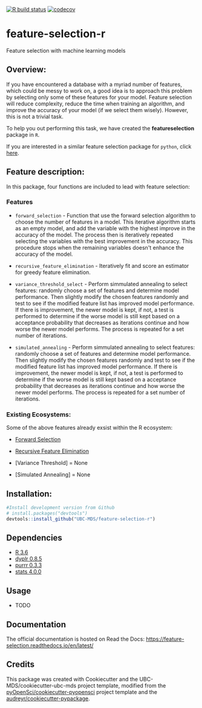 <!-- badges: start -->
[![R build status](https://github.com/UBC-MDS/feature-selection-r/workflows/R-CMD-check/badge.svg)](https://github.com/UBC-MDS/feature-selection-r/actions)
[![codecov](https://codecov.io/gh/UBC-MDS/feature-selection-r/branch/testcheck/graph/badge.svg)](https://codecov.io/gh/UBC-MDS/feature-selection-r)
<!-- badges: end -->

# feature-selection-r
Feature selection with machine learning models

## Overview:
If you have encountered a database with a myriad number of features, which could be messy to work on, a good idea is to approach this problem by selecting only some of these features for your model. Feature selection will reduce complexity, reduce the time when training an algorithm, and improve the accuracy of your model (if we select them wisely). However, this is not a trivial task. 

To help you out performing this task, we have created the **featureselection** package in `R`.

If you are interested in a similar feature selection package for `python`, click [here](https://github.com/UBC-MDS/feature-selection-python).

## Feature description:
In this package, four functions are included to lead with feature selection:

### Features

* `forward_selection` - Function that use the forward selection algorithm to choose the number of features in a model. This iterative algorithm starts as an empty model, and add the variable with the highest improve in the accuracy of the model. The process then is iteratively repeated selecting the variables with the best improvement in the accuracy. This procedure stops when the remaining variables doesn't enhance the accuracy of the model.  

* `recursive_feature_elimination` - Iteratively fit and score an estimator for greedy feature elimination.

* `variance_threshold_select` - Perform simmulated annealing to select features: randomly choose a set of features and determine model performance. Then slightly modify the chosen features randomly and test to see if the modified feature list has improved model performance. If there is improvement, the newer model is kept, if not, a test is performed to determine if the worse model is still kept based on a acceptance probability that decreases as iterations continue and how worse the newer model performs. The process is repeated for a set number of iterations.

* `simulated_annealing` - Perform simmulated annealing to select features: randomly choose a set of features and determine model performance. Then slightly modify the chosen features randomly and test to see if the modified feature list has improved model performance. If there is improvement, the newer model is kept, if not, a test is performed to determine if the worse model is still kept based on a acceptance probability that decreases as iterations continue and how worse the newer model performs. The process is repeated for a set number of iterations.

### Existing Ecosystems:
Some of the above features already exsist within the R ecosystem:

- [Forward Selection](https://www.rdocumentation.org/packages/MXM/versions/0.9.4/topics/Forward%20selection)

- [Recursive Feature Elimination](https://www.rdocumentation.org/packages/caret/versions/6.0-85/topics/rfe)

- [Variance Threshold] = None

- [Simulated Annealing] = None

## Installation:

``` r
#Install development version from Github
# install.packages("devtools")
devtools::install_github("UBC-MDS/feature-selection-r")
```

## Dependencies

- [R 3.6](https://www.r-project.org/)
- [dyplr 0.8.5](https://dplyr.tidyverse.org/)
- [purrr 0.3.3](https://purrr.tidyverse.org/)
- [stats 4.0.0](https://stat.ethz.ch/R-manual/R-devel/library/stats/html/00Index.html)

## Usage

- TODO

## Documentation
The official documentation is hosted on Read the Docs: <https://feature-selection.readthedocs.io/en/latest/>

## Credits
This package was created with Cookiecutter and the UBC-MDS/cookiecutter-ubc-mds project template, modified from the [pyOpenSci/cookiecutter-pyopensci](https://github.com/pyOpenSci/cookiecutter-pyopensci) project template and the [audreyr/cookiecutter-pypackage](https://github.com/audreyr/cookiecutter-pypackage).
